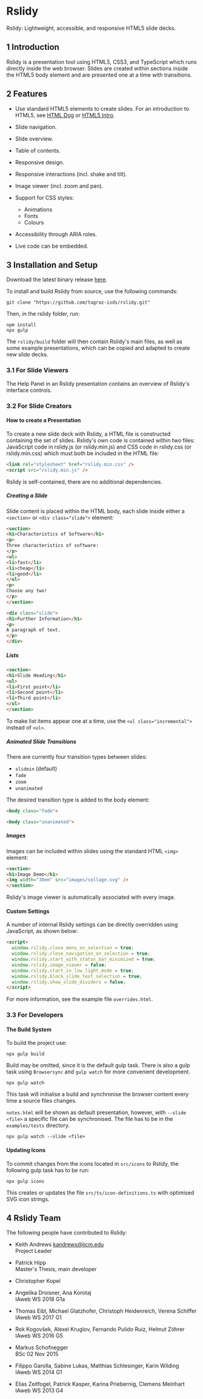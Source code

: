 
# Rslidy

Rslidy: Lightweight, accessible, and responsive HTML5 slide decks.


## 1 Introduction

Rslidy is a presentation tool using HTML5, CSS3, and TypeScript which
runs directly inside the web browser. Slides are created within sections
inside the HTML5 body element and are presented one at a time with
transitions.


## 2 Features

- Use standard HTML5 elements to create slides.
For an introduction to HTML5, see
[HTML Dog](https://htmldog.com/)
or
[HTML5 Intro](https://w3schools.com/html/html5_intro.asp).

- Slide navigation.
- Slide overview.
- Table of contents.
- Responsive design.
- Responsive interactions (incl. shake and tilt).
- Image viewer (incl. zoom and pan).
- Support for CSS styles:
  - Animations
  - Fonts
  - Colours
- Accessibility through ARIA roles.
- Live code can be embedded.



## 3 Installation and Setup

Download the latest binary release
[here](https://github.com/tugraz-isds/rslidy/releases/latest).


To install and build Rslidy from source, use the following commands:

```
git clone "https://github.com/tugraz-isds/rslidy.git"
```
Then, in the rslidy folder, run:

```
npm install
npx gulp
```

The `rslidy/build` folder will then contain Rslidy's main files, as
well as some example presentations, which can be copied and adapted to
create new slide decks.



### 3.1 For Slide Viewers

The Help Panel in an Rslidy presentation contains an overview of
Rslidy's interface controls.



### 3.2 For Slide Creators

#### How to create a Presentation

To create a new slide deck with Rslidy, a HTML file is constructed
containing the set of slides. Rslidy's own code is contained within
two files: JavaScript code in rslidy.js (or rslidy.min.js) and CSS
code in rslidy.css (or rslidy.min.css) which must both be included in
the HTML file:

```html
<link rel="stylesheet" href="rslidy.min.css" />
<script src="rslidy.min.js" />
```

Rslidy is self-contained, there are no additional dependencies.



##### Creating a Slide

Slide content is placed within the HTML body, each slide
inside either a `<section>` or `<div class="slide">` element:

```html
<section>
<h1>Characteristics of Software</h1>
<p>
Three characteristics of software:
</p>
<ul>
<li>fast</li>
<li>cheap</li>
<li>good</li>
</ul>
<p>
Choose any two!
</p>
</section>
```

```html
<div class="slide">
<h1>Further Information</h1>
<p>
A paragraph of text.
</p>
</div>
```


##### Lists

```html
<section>
<h1>Slide Heading</h1>
<ul>
<li>First point</li>
<li>Second point</li>
<li>Third point</li>
</ul>
</section>
```
To make list items appear one at a time, use the
`<ul class="incremental">` instead of `<ul>`.


##### Animated Slide Transitions

There are currently four transition types between slides:
- `slidein` (default)
- `fade`
- `zoom`
- `unanimated`

The desired transition type is added to the body element:

```html
<body class="fade">
```

```html
<body class="unanimated">
```


##### Images

Images can be included within slides using the standard HTML `<img>`
element:

```html
<section>
<h1>Image Demo</h1>
<img width="30em" src="images/collage.svg" />
</section>
```

Rslidy's image viewer is automatically associated with every image.



#### Custom Settings

A number of internal Rslidy settings can be directly overridden using
JavaScript, as shown below:

```html
<script>
  window.rslidy.close_menu_on_selection = true;
  window.rslidy.close_navigation_on_selection = true;
  window.rslidy.start_with_status_bar_minimized = true;
  window.rslidy.image_viewer = false;
  window.rslidy.start_in_low_light_mode = true;
  window.rslidy.block_slide_text_selection = true;
  window.rslidy.show_slide_dividers = false;
</script>
```

For more information, see the example file `overrides.html`.



### 3.3 For Developers


#### The Build System
To build the project use:

```
npx gulp build
```
Build may be omitted, since it is the default gulp task.
There is also a gulp task using `Browsersync` and `gulp watch`
for more convenient development.

```
npx gulp watch
```
This task will initialise a build and synchronise the
browser content every time a source files changes.

`notes.html` will be shown as default presentation, however, with
`--slide <file>` a specific file can be synchronised. The file has to
be in the `examples/tests` directory.

```
npx gulp watch --slide <file>
```

#### Updating Icons

To commit changes from the icons located in `src/icons` to Rslidy, the
following gulp task has to be run:

```
npx gulp icons
```

This creates or updates the file `src/ts/icon-definitions.ts` with
optimised SVG icon strings.




## 4 Rslidy Team

The following people have contributed to Rslidy:

- Keith Andrews
  [kandrews@iicm.edu](mailto:kandrews@iicm.edu?subject=Rslidy)  
  Project Leader

- Patrick Hipp  
  Master's Thesis, main developer

- Christopher Kopel  

- Angelika Droisner, Ana Korotaj  
  IAweb WS 2018 G1a

- Thomas Eibl, Michael Glatzhofer, Christoph Heidenreich, Verena Schiffer  
  IAweb WS 2017 G1

- Rok Kogovšek, Alexei Kruglov, Fernando Pulido Ruiz, Helmut Zöhrer  
  IAweb WS 2016 G5

- Markus Schofnegger  
  BSc 02 Nov 2015

- Filippo Garolla, Sabine Lukas, Matthias Schlesinger, Karin Wilding  
  IAweb WS 2014 G1

- Elias Zeitfogel, Patrick Kasper, Karina Priebernig, Clemens Meinhart  
  IAweb WS 2013 G4


